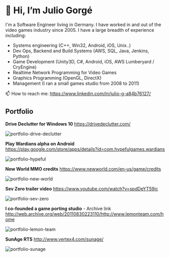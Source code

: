 # 👋 Hi, I’m Julio Gorgé

I'm a Software Engineer living in Germany. I have worked in and out of the video games industry since 2005. I have a large breadth of experience including:

- Systems engineering (C++, Win32, Android, iOS, Unix..)
- Dev Ops, Backend and Build Systems (AWS, SQL, Java, Jenkins, Python)
- Game Development (Unity3D, C#, Android, iOS, AWS Lumberyard / CryEngine)
- Realtime Network Programming for Video Games
- Graphics Programming (OpenGL, DirectX)
- Management (I ran a small games studio from 2008 to 2011)

📫 How to reach me: https://www.linkedin.com/in/julio-g-a84b76127/


## Portfolio

**Drive Declutter for Windows 10** https://drivedeclutter.com/

![portfolio-drive-declutter](https://user-images.githubusercontent.com/43040195/166667809-67226514-c092-464e-98ca-571ea5695347.jpg)

**Play Wardians alpha on Android** https://play.google.com/store/apps/details?id=com.hypefulgames.wardians

![portfolio-hypeful](https://user-images.githubusercontent.com/43040195/166666965-17a1cbc4-dafa-4156-8ee9-20f62d2250fb.jpg)

**New World MMO credits** https://www.newworld.com/en-us/game/credits

![portfolio-new-world](https://user-images.githubusercontent.com/43040195/166667008-51ed8d48-f2d4-4e90-84e0-413470affef6.jpg)

**Sev Zero trailer video** https://www.youtube.com/watch?v=spdDeYT59ic

![portfolio-sev-zero](https://user-images.githubusercontent.com/43040195/166671114-eba0fa4e-baa1-46a2-9b90-c1b28fd384f1.jpg)

**I co-founded a game porting studio** - Archive link http://web.archive.org/web/20110830223110/http://www.lemonteam.com/home

![portfolio-lemon-team](https://user-images.githubusercontent.com/43040195/166673477-98520d90-050f-4a49-a4f4-b4abe025f5c8.jpg)

**SunAge RTS** http://www.vertex4.com/sunage/

![portfolio-sunage](https://user-images.githubusercontent.com/43040195/166669250-02b34d35-aba3-4d28-9b55-b873e3385090.jpg)

